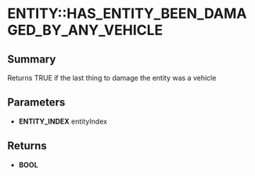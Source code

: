 # ENTITY::HAS_ENTITY_BEEN_DAMAGED_BY_ANY_VEHICLE

## Summary
Returns TRUE if the last thing to damage the entity was a vehicle

## Parameters
* **ENTITY_INDEX** entityIndex

## Returns
* **BOOL**